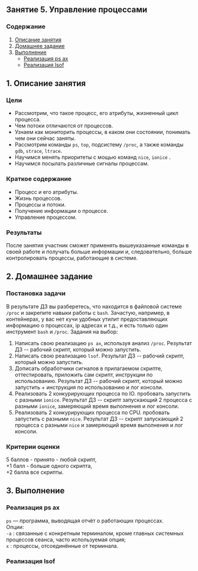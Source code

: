 ## Занятие 5. Управление процессами

### Содержание
1. [Описание занятия](#description)  
2. [Домашнее задание](#homework)  
3. [Выполнение](#exec)  
    - [Реализация ps ax](#psax)  
    - [Реализация lsof](#lsof)

## 1. Описание занятия <a name="description"></a>
### Цели
- Рассмотрим, что такое процесс, его атрибуты, жизненный цикл процесса.  
- Чем потоки отличаются от процессов.  
- Узнаем как мониторить процессы, в каком они состоянии, понимать чем они сейчас заняты.  
- Рассмотрим команды `ps`, `top`, подсистему `/proc`, а также команды `gdb`, `strace`, `ltrace`.  
- Научимся менять приоритеты с мощью команд `nice`,  `ionice` .
- Научимся посылать различные сигналы процессам.  

### Краткое содержание    
- Процесс и его атрибуты.  
- Жизнь процессов.  
- Процессы и потоки.  
- Получение информации о процессе.  
- Управление процессом.

### Результаты  
После занятия участник сможет применять вышеуказанные команды в своей работе и получать больше информации и, следовательно,
больше контролировать процессы, работающие в системе.

## 2. Домашнее задание  <a name="homework"></a>
### Постановка задачи  
В результате ДЗ вы разберетесь, что находится в файловой системе `/proc` и закрепите навыки работы с `bash`. Зачастую, например, в контейнерах, у вас нет кучи удобных утилит предоставляющих информацию о процессах, ip адресах  и т.д., и есть только один инструмент `bash` и `/proc`.
Задания на выбор:
1) Написать свою реализацию `ps ax`, используя анализ `/proc`. Результат ДЗ -- рабочий скрипт, который можно запустить.  
2) Написать свою реализацию `lsof`. Результат ДЗ -- рабочий скрипт, который можно запустить.  
3) Дописать обработчики сигналов в прилагаемом скрипте, оттестировать, приложить сам скрипт, инструкции по использованию. Результат ДЗ -- рабочий скрипт, который можно запустить + инструкция по использованию и лог консоли.  
4) Реализовать 2 конкурирующих процесса по IO. пробовать запустить с разными `ionice`. Результат ДЗ -- скрипт запускающий 2 процесса с разными `ionice`, замеряющий время выполнения и лог консоли.  
5) Реализовать 2 конкурирующих процесса по CPU. пробовать запустить с разными `nice`. Результат ДЗ -- скрипт запускающий 2 процесса с разными `nice` и замеряющий время выполнения и лог консоли.

### Критерии оценки  
 5 баллов - принято - любой скрипт,  
+1 балл - больше одного скрипта,  
+2 балла все скрипты.  

## 3. Выполнение <a name="exec"></a>  
### Реализация ps ax <a name="psax"></a>  
`ps` — программа, выводящая отчёт о работающих процессах.  
Опции:  
`-a` : связанные с конкретным терминалом, кроме главных системных процессов сеанса, часто используемая опция;  
`x` : процессы, отсоединённые от терминала.


### Реализация lsof <a name="lsof"></a>  
